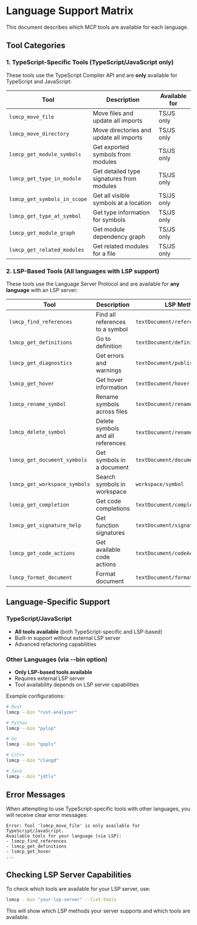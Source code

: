 # Language Support Matrix

This document describes which MCP tools are available for each language.

## Tool Categories

### 1. TypeScript-Specific Tools (TypeScript/JavaScript only)

These tools use the TypeScript Compiler API and are **only** available for TypeScript and JavaScript:

| Tool | Description | Available for |
|------|-------------|---------------|
| `lsmcp_move_file` | Move files and update all imports | TS/JS only |
| `lsmcp_move_directory` | Move directories and update all imports | TS/JS only |
| `lsmcp_get_module_symbols` | Get exported symbols from modules | TS/JS only |
| `lsmcp_get_type_in_module` | Get detailed type signatures from modules | TS/JS only |
| `lsmcp_get_symbols_in_scope` | Get all visible symbols at a location | TS/JS only |
| `lsmcp_get_type_at_symbol` | Get type information for symbols | TS/JS only |
| `lsmcp_get_module_graph` | Get module dependency graph | TS/JS only |
| `lsmcp_get_related_modules` | Get related modules for a file | TS/JS only |

### 2. LSP-Based Tools (All languages with LSP support)

These tools use the Language Server Protocol and are available for **any language** with an LSP server:

| Tool | Description | LSP Method | Availability |
|------|-------------|------------|--------------|
| `lsmcp_find_references` | Find all references to a symbol | `textDocument/references` | All LSP servers |
| `lsmcp_get_definitions` | Go to definition | `textDocument/definition` | All LSP servers |
| `lsmcp_get_diagnostics` | Get errors and warnings | `textDocument/publishDiagnostics` | All LSP servers |
| `lsmcp_get_hover` | Get hover information | `textDocument/hover` | All LSP servers |
| `lsmcp_rename_symbol` | Rename symbols across files | `textDocument/rename` | Most LSP servers |
| `lsmcp_delete_symbol` | Delete symbols and all references | `textDocument/rename` + refs | Most LSP servers |
| `lsmcp_get_document_symbols` | Get symbols in a document | `textDocument/documentSymbol` | Most LSP servers |
| `lsmcp_get_workspace_symbols` | Search symbols in workspace | `workspace/symbol` | Most LSP servers |
| `lsmcp_get_completion` | Get code completions | `textDocument/completion` | Most LSP servers |
| `lsmcp_get_signature_help` | Get function signatures | `textDocument/signatureHelp` | Most LSP servers |
| `lsmcp_get_code_actions` | Get available code actions | `textDocument/codeAction` | Some LSP servers |
| `lsmcp_format_document` | Format document | `textDocument/formatting` | Some LSP servers |

## Language-Specific Support

### TypeScript/JavaScript
- **All tools available** (both TypeScript-specific and LSP-based)
- Built-in support without external LSP server
- Advanced refactoring capabilities

### Other Languages (via --bin option)
- **Only LSP-based tools available**
- Requires external LSP server
- Tool availability depends on LSP server capabilities

Example configurations:

```bash
# Rust
lsmcp --bin "rust-analyzer"

# Python
lsmcp --bin "pylsp"

# Go
lsmcp --bin "gopls"

# C/C++
lsmcp --bin "clangd"

# Java
lsmcp --bin "jdtls"
```

## Error Messages

When attempting to use TypeScript-specific tools with other languages, you will receive clear error messages:

```
Error: Tool 'lsmcp_move_file' is only available for TypeScript/JavaScript.
Available tools for your language (via LSP):
- lsmcp_find_references
- lsmcp_get_definitions
- lsmcp_get_hover
...
```

## Checking LSP Server Capabilities

To check which tools are available for your LSP server, use:

```bash
lsmcp --bin "your-lsp-server" --list-tools
```

This will show which LSP methods your server supports and which tools are available.